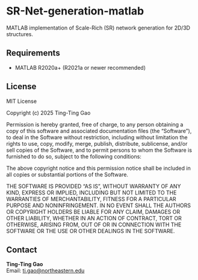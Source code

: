 # SR-Net-generation-matlab
MATLAB implementation of Scale-Rich (SR) network generation for 2D/3D structures.

## Requirements
- MATLAB R2020a+ (R2021a or newer recommended)

## License
MIT License

Copyright (c) 2025 Ting-Ting Gao

Permission is hereby granted, free of charge, to any person obtaining a copy
of this software and associated documentation files (the “Software”), to deal
in the Software without restriction, including without limitation the rights
to use, copy, modify, merge, publish, distribute, sublicense, and/or sell
copies of the Software, and to permit persons to whom the Software is
furnished to do so, subject to the following conditions:

The above copyright notice and this permission notice shall be included
in all copies or substantial portions of the Software.

THE SOFTWARE IS PROVIDED “AS IS”, WITHOUT WARRANTY OF ANY KIND, EXPRESS OR
IMPLIED, INCLUDING BUT NOT LIMITED TO THE WARRANTIES OF MERCHANTABILITY,
FITNESS FOR A PARTICULAR PURPOSE AND NONINFRINGEMENT. IN NO EVENT SHALL THE
AUTHORS OR COPYRIGHT HOLDERS BE LIABLE FOR ANY CLAIM, DAMAGES OR OTHER
LIABILITY, WHETHER IN AN ACTION OF CONTRACT, TORT OR OTHERWISE, ARISING FROM,
OUT OF OR IN CONNECTION WITH THE SOFTWARE OR THE USE OR OTHER DEALINGS IN
THE SOFTWARE.

## Contact
**Ting-Ting Gao**  
Email: <ti.gao@northeastern.edu>
